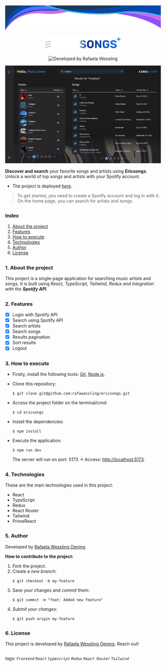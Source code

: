 <p align="center">
    <img src="./src/assets/headerReadme.png">
</p>

<p align="center">
    <img src="./src/assets/logo.svg" height="45">
</p>

<p align="center">
  <img alt="Developed by Rafaela Wessling" src="https://img.shields.io/badge/developed-by%20Rafaela%20Wessling%20Oening%20-D818A5">
</p>

<p align="center">
    <img src="./src/assets/project.png">
</p>

**Discover and search** your favorite songs and artists using **Ericsongs**. Unlock a world of top songs and artists with your Spotify account.

-   The project is deployed <a href="https://ericsongs.vercel.app/" target="_blank">here</a>.

> To get started, you need to create a Spotify account and log in with it. On the home page, you can search for artists and songs.

##

### Index

1. [About the project](#about)
2. [Features](#features)
3. [How to execute](#how-to-execute)
4. [Technologies](#technologies)
5. [Author](#author)
6. [License](#license)

##

<div id='about'></div>

### 1. About the project

This project is a single-page application for searching music artists and songs. It is built using _React, TypeScript, Tailwind, Redux and integration with the **Spotify API**_.

##

<div id='features'></div>

### 2. Features

-   [x] Login with Spotify API
-   [x] Search using Spotify API
-   [x] Search artists
-   [x] Search songs
-   [x] Results pagination
-   [x] Sort results
-   [x] Logout

##

<div id='how-to-execute'></div>

### 3. How to execute

-   Firstly, install the following tools: <a href="https://git-scm.com" target="_blank">Git</a>, <a href="https://nodejs.org/en/" target="_blank">Node.js</a>.

-   Clone this repository:

    ```
    $ git clone git@github.com:rafawessling/ericsongs.git
    ```

-   Access the project folder on the terminal/cmd:
    ```
    $ cd ericsongs
    ```
-   Install the dependencies:
    ```
    $ npm install
    ```
-   Execute the application:

    ```
    $ npm run dev
    ```

    The server will run on port: 5173 → Access: <a href="http://localhost:5173" target="_blank">http://localhost:5173</a>.

##

<div id='technologies'></div>

### 4. Technologies

These are the main technologies used in this project:

-   React
-   TypeScript
-   Redux
-   React Router
-   Tailwind
-   PrimeReact

##

<div id='author'></div>

### 5. Author

Developed by <a href="https://www.linkedin.com/in/rafaela-wessling/" target="_blank">Rafaela Wessling Oening</a>.

**How to contribute to the project:**

1. _Fork_ the project.
2. Create a _new branch_:
    ```
    $ git checkout -b my-feature
    ```
3. Save your changes and _commit_ them:
    ```
    $ git commit -m "feat: Added new feature"
    ```
4. _Submit your changes_:
    ```
    $ git push origin my-feature
    ```

##

<div id='license'></div>

### 6. License

This project is developed by <a href="https://www.linkedin.com/in/rafaela-wessling/" target="_blank">Rafaela Wessling Oening</a>. Reach out!

##

###### tags: `Frontend` `React` `typescript` `Redux` `React Router` `Tailwind`
